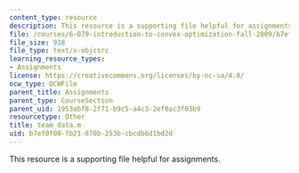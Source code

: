 ```yaml
---
content_type: resource
description: This resource is a supporting file helpful for assignments.
file: /courses/6-079-introduction-to-convex-optimization-fall-2009/b7ef0f08fb21870b253bcbcdb6d1bd2d_team_data.m
file_size: 918
file_type: text/x-objcsrc
learning_resource_types:
- Assignments
license: https://creativecommons.org/licenses/by-nc-sa/4.0/
ocw_type: OCWFile
parent_title: Assignments
parent_type: CourseSection
parent_uid: 1953abf8-2f71-b9c5-a4c3-2ef0ac3f03b9
resourcetype: Other
title: team_data.m
uid: b7ef0f08-fb21-870b-253b-cbcdb6d1bd2d
---
```

This resource is a supporting file helpful for assignments.